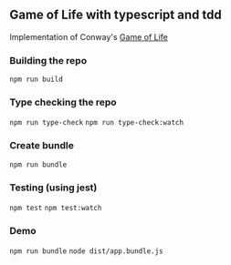 ## Game of Life with typescript and tdd 

Implementation of Conway's [Game of Life](https://en.wikipedia.org/wiki/Conway%27s_Game_of_Life)

### Building the repo

```npm run build```

### Type checking the repo

```npm run type-check```
```npm run type-check:watch```

### Create bundle

```npm run bundle```

### Testing (using jest)

```npm test```
```npm test:watch```

### Demo

```npm run bundle```
```node dist/app.bundle.js```